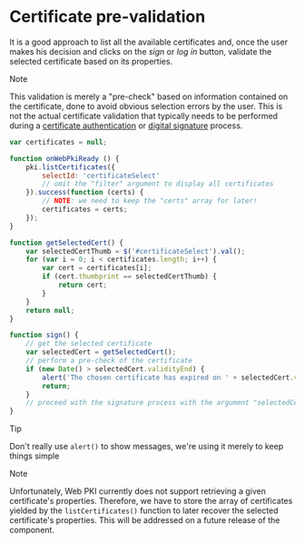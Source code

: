 ﻿# Certificate pre-validation

It is a good approach to list all the available certificates and, once the user makes his decision and clicks on the *sign* or *log in*
button, validate the selected certificate based on its properties.

> [!NOTE]
> This validation is merely a "pre-check" based on information contained on the certificate, done to avoid obvious selection errors by
> the user. This is not the actual certificate validation that typically needs to be performed during a
> [certificate authentication](../pki-guide/cert-auth.md) or [digital signature](../pki-guide/signatures.md) process.

```js
var certificates = null;

function onWebPkiReady () {
	pki.listCertificates({
		selectId: 'certificateSelect'
		// omit the "filter" argument to display all certificates
	}).success(function (certs) {
		// NOTE: we need to keep the "certs" array for later!
		certificates = certs;
	});
}

function getSelectedCert() {
	var selectedCertThumb = $('#certificateSelect').val();
	for (var i = 0; i < certificates.length; i++) {
		var cert = certificates[i];
		if (cert.thumbprint == selectedCertThumb) {
			return cert;
		}
	}
	return null;
}

function sign() {
	// get the selected certificate
	var selectedCert = getSelectedCert();
	// perform a pre-check of the certificate
	if (new Date() > selectedCert.validityEnd) {
		alert('The chosen certificate has expired on ' + selectedCert.validityEnd.toLocaleDateString());
		return;
	}
	// proceed with the signature process with the argument "selectedCert.thumbprint"
}
```

> [!TIP]
> Don't really use `alert()` to show messages, we're using it merely to keep things simple

> [!NOTE]
> Unfortunately, Web PKI currently does not support retrieving a given certificate's properties. Therefore, we have to store the array of
> certificates yielded by the `listCertificates()` function to later recover the selected certificate's properties. This will be addressed
> on a future release of the component.
